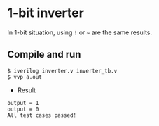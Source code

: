 # 1-bit inverter
In 1-bit situation, using `!` or `~` are the same results. 
## Compile and run
```shell
$ iverilog inverter.v inverter_tb.v
$ vvp a.out
```
* Result
```shell
output = 1
output = 0
All test cases passed!
```
